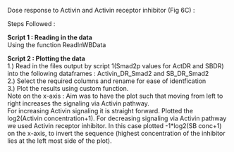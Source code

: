 Dose response to Activin and Activin receptor inhibitor (Fig 6C) :  

Steps Followed :

**Script 1 : Reading in the data**      
Using the function ReadInWBData         

**Script 2 : Plotting the data**    
1.) Read in the files output by script 1(Smad2p values for ActDR and SBDR) into the following dataframes : Activin_DR_Smad2 and SB_DR_Smad2     
2.) Select the required columns and rename for ease of identfication        
3.) Plot the results using custom function.        
Note on the x-axis : Aim was to have the plot such that moving from left to right increases the signaling via Activin pathway.         
For increasing Activin signaling it is straight forward. Plotted the log2(Activin concentration+1).
For decreasing signaling via Activin pathway we used Activin receptor inhibitor.  In this case plotted -1*log2(SB conc+1) on the x-axis, to invert the sequence (highest concentration of the inhibitor lies at the left most side of the plot).        
        
